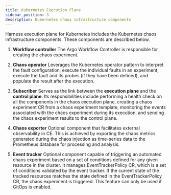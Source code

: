 ```yaml
---
title: Kubernetes Execution Plane
sidebar_position: 3
description: Kubernetes chaos infrastructure components
---
```

Harness execution plane for Kubernetes includes the Kubernetes chaos infrastructure components. These components are described below.

1. **Workflow controller**
The Argo Workflow Controller is responsible for creating the chaos experiment.

2. **Chaos operator**
Leverages the Kubernetes operator pattern to interpret the fault configuration, execute the individual faults in an experiment, execute the fault and its probes (if they have been defined), and populate the result after the execution.

3. **Subscriber** 
Serves as the link between the **execution plane** and the **control plane**. Its responsibilities include performing a health check on all the components in the chaos execution plane, creating a chaos experiment CR from a chaos experiment template, monitoring the events associated with the chaos experiment during its execution, and sending the chaos experiment results to the control plane.

4. **Chaos exporter** 
Optional component that facilitates external observability in CE. This is achieved by exporting the chaos metrics generated during the chaos injection as time-series data to the Prometheus database for processing and analysis.

5. **Event tracker** 
Optional component capable of triggering an automated chaos experiment based on a set of conditions defined for any given resource in the cluster. It manages EventTrackerPolicy CR, which is a set of conditions validated by the event tracker. If the current state of the tracked resources matches the state defined in the EventTrackerPolicy CR, the chaos experiment is triggered. This feature can only be used if GitOps is enabled.